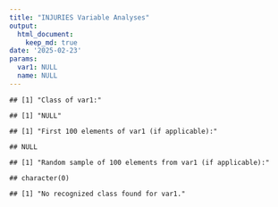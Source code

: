 ```yaml
---
title: "INJURIES Variable Analyses"
output: 
  html_document:
    keep_md: true
date: '2025-02-23'
params:
  var1: NULL
  name: NULL
---
```







```
## [1] "Class of var1:"
```

```
## [1] "NULL"
```

```
## [1] "First 100 elements of var1 (if applicable):"
```

```
## NULL
```

```
## [1] "Random sample of 100 elements from var1 (if applicable):"
```

```
## character(0)
```

```
## [1] "No recognized class found for var1."
```
